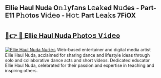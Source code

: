 ## Ellie Haul Nuda O𝚗𝚕yf𝚊ns L𝚎a𝚔ed N𝚞𝚍es - Part-E11 P𝚑𝚘tos Vi𝚍𝚎o - H𝚘𝚝 Part L𝚎a𝚔s 7FiOX

# <h2><a href="http://kf3ycp.oniu.top/?m=Ellie+Haul+Nuda">🔗👉 🔴 Ellie Haul Nuda P𝚑ot𝚘𝚜 V𝚒d𝚎o</a></h2>

[![Ellie Haul Nuda Nu𝚍e𝚜](https://i.imgur.com/0qMVB7G.gif)](http://kf3ycp.oniu.top/?m=Ellie+Haul+Nuda)
Web-based entertainer and digital media artist Ellie Haul Nuda, acclaimed for sharing dance and lifestyle ideas through solo and collaborative dance acts and short videos. Dedicated educator Ellie Haul Nuda, celebrated for their passion and expertise in teaching and inspiring others.  
